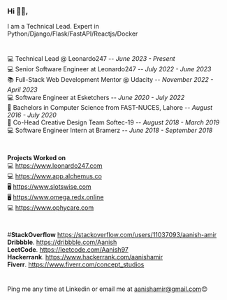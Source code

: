 ### Hi 👋🏽,

I am a Technical Lead. Expert in Python/Django/Flask/FastAPI/Reactjs/Docker<br/>
#
💻 Technical Lead @ Leonardo247 -- _June 2023 - Present_<br/>
💻 Senior Software Engineer at Leonardo247 -- _July 2022 - June 2023_ <br/>
📚 Full-Stack Web Development Mentor @ Udacity -- _November 2022 - April 2023_ <br/>
💻 Software Engineer at Esketchers -- _June 2020 - July 2022_<br/>
📕 Bachelors in Computer Science from FAST-NUCES, Lahore  -- _August 2016 - July 2020_<br/>
🎉 Co-Head Creative Design Team Softec-19 -- _August 2018 - March 2019_<br/>
💻 Software Engineer Intern at Bramerz -- _June 2018 - September 2018_<br/>
#
**Projects Worked on**<br/>
💻 https://www.leonardo247.com<br/>
💻 https://www.app.alchemus.co<br/>
🖥 https://www.slotswise.com<br/>
🖥 https://www.omega.redx.online<br/>
💻 https://www.ophycare.com<br/>

#
#**StackOverflow**   https://stackoverflow.com/users/11037093/aanish-amir<br/>
**Dribbble**.   https://dribbble.com/Aanish<br/>
**LeetCode**.   https://leetcode.com/Aanish97<br/>
**Hackerrank**.   https://www.hackerrank.com/aanishamir<br/>
**Fiverr**.   https://www.fiverr.com/concept_studios<br/>
#
Ping me any time at Linkedin or email me at aanishamir@gmail.com😊
